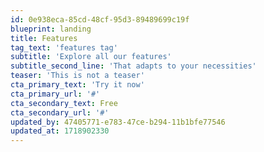 ```yaml
---
id: 0e938eca-85cd-48cf-95d3-89489699c19f
blueprint: landing
title: Features
tag_text: 'features tag'
subtitle: 'Explore all our features'
subtitle_second_line: 'That adapts to your necessities'
teaser: 'This is not a teaser'
cta_primary_text: 'Try it now'
cta_primary_url: '#'
cta_secondary_text: Free
cta_secondary_url: '#'
updated_by: 47405771-e783-47ce-b294-11b1bfe77546
updated_at: 1718902330
---
```

